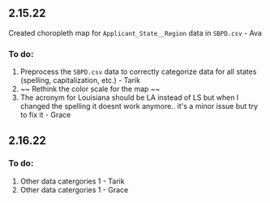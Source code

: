 ## 2.15.22
Created choropleth map for `Applicant_State__Region` data in `SBPD.csv` - Ava

### To do:
1. Preprocess the `SBPD.csv` data to correctly categorize data for all states (spelling, capitalization, etc.) - Tarik
2. ~~ Rethink the color scale for the map ~~
3. The acronym for Louisiana should be LA instead of LS but when I changed the spelling it doesnt work anymore.. it's a minor issue but try to fix it - Grace


## 2.16.22
### To do:
1. Other data catergories 1 - Tarik
2. Other data catergories 1 - Grace